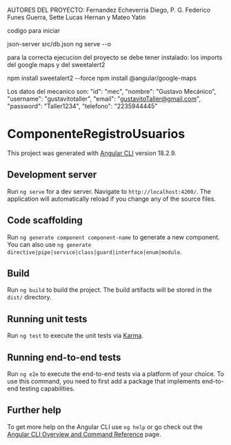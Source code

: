 AUTORES DEL PROYECTO: Fernandez Echeverria Diego, P. G. Federico Funes Guerra, Sette Lucas Hernan y Mateo Yatin

codigo para iniciar
 
json-server src/db.json
ng serve --o

para la correcta ejecucion del proyecto se debe tener instalado: los imports del google maps y del sweetalert2

npm install sweetalert2 --force
npm install @angular/google-maps

Los datos del mecanico son:
"id": "mec",
      "nombre": "Gustavo Mecánico",
      "username": "gustavitotaller",
      "email": "gustavitoTaller@gmail.com",
      "password": "Taller1234",
      "telefono": "2235944445"
# ComponenteRegistroUsuarios


This project was generated with [Angular CLI](https://github.com/angular/angular-cli) version 18.2.9.

## Development server

Run `ng serve` for a dev server. Navigate to `http://localhost:4200/`. The application will automatically reload if you change any of the source files.

## Code scaffolding

Run `ng generate component component-name` to generate a new component. You can also use `ng generate directive|pipe|service|class|guard|interface|enum|module`.

## Build

Run `ng build` to build the project. The build artifacts will be stored in the `dist/` directory.

## Running unit tests

Run `ng test` to execute the unit tests via [Karma](https://karma-runner.github.io).

## Running end-to-end tests

Run `ng e2e` to execute the end-to-end tests via a platform of your choice. To use this command, you need to first add a package that implements end-to-end testing capabilities.

## Further help

To get more help on the Angular CLI use `ng help` or go check out the [Angular CLI Overview and Command Reference](https://angular.dev/tools/cli) page.
